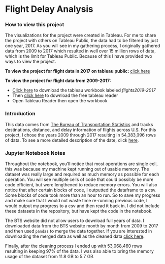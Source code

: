# Flight Delay Analysis

### How to view this project

The visualizations for the project were created in Tableau. For me to share the project with others on Tableau Public, the data had to be filtered by just one year, 2017. As you will see in my gathering process, I originally gathered data from 2009 to 2017 which resulted in well over 15 million rows of data, which is the limit for Tableau Public. Because of this I have provided two ways to view the project.

**To view the project for flight data in 2017 on tableau public:** [click here]()

**To view the project for flight data from 2009-2017:**
* [Click here](https://drive.google.com/open?id=15U1loH4gTsSkWUpbxGPWWKsA19OOA6wA) to download the tableau workbook labeled *flights2019-2017*
* Then [click here](https://www.tableau.com/products/reader) to download the free tableau reader
* Open Tableau Reader then open the workbook

### Introduction

This data comes from [The Bureau of Transportation Statistics](https://www.transtats.bts.gov/DL_SelectFields.asp?Table_ID=) and tracks destinations, distance, and delay information of flights across U.S. For this project, I chose the years 2009 through 2017 resulting in 54,383,096 rows of data. To see a more detailed description of the date, click [here](https://www.transtats.bts.gov/Fields.asp?table_id=236).

### Jupyter Notebook Notes

Throughout the notebook, you'll notice that most operations are single cell, this was because my machine kept running out of usable memory. The dataset was really large and required as much memory as possible for each operation. You will see multiple cells of code that could possibly be more code efficient, but were lengthened to reduce memory errors. You will also notice that after certain blocks of code, I outputted the dataframe to a csv. Some blocks of code took more than an hour to run. So to save my progress and make sure that I would not waste time re-running previous code, I would output my progress to a csv and then read it back in. I did not include these datasets in the repository, but have kept the code in the notebook.

The BTS website did not allow users to download full years of data. I downloaded data from the BTS website month by month from 2009 to 2017 and then used `pandas` to merge the data together. If you are interested in downloading the merged data as well as the cleaned data [click here](https://drive.google.com/open?id=1L1jx_CgARXZ1fpgetbvbON9a5AAr19XO).

Finally, after the cleaning process I ended up with 53,068,460 rows resulting in keeping 97% of the data. I was also able to bring the memory usage of the dataset from 11.8 GB to 5.7 GB.
